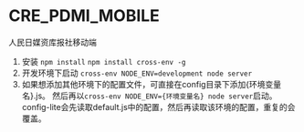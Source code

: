 # CRE_PDMI_MOBILE
人民日媒资库报社移动端

1. 安装 `npm install` `npm install cross-env -g`
2. 开发环境下启动 `cross-env NODE_ENV=development node server`
3. 如果想添加其他环境下的配置文件，可直接在config目录下添加{环境变量名}.js。 然后再以`cross-env NODE_ENV={环境变量名} node server`启动。config-lite会先读取default.js中的配置，然后再读取该环境的配置，重复的会覆盖。